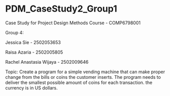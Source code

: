 # PDM_CaseStudy2_Group1

Case Study for Project Design Methods Course - COMP6798001

Group 4:

Jessica Sie - 2502053653

Raisa Azaria - 2502005805

Rachel Anastasia Wijaya - 2502009646

Topic:
Create a program for a simple vending machine that can make proper change from the bills or coins the customer inserts. The program needs to deliver the smallest possible amount of coins for each transaction. the currency is in US dollars.
